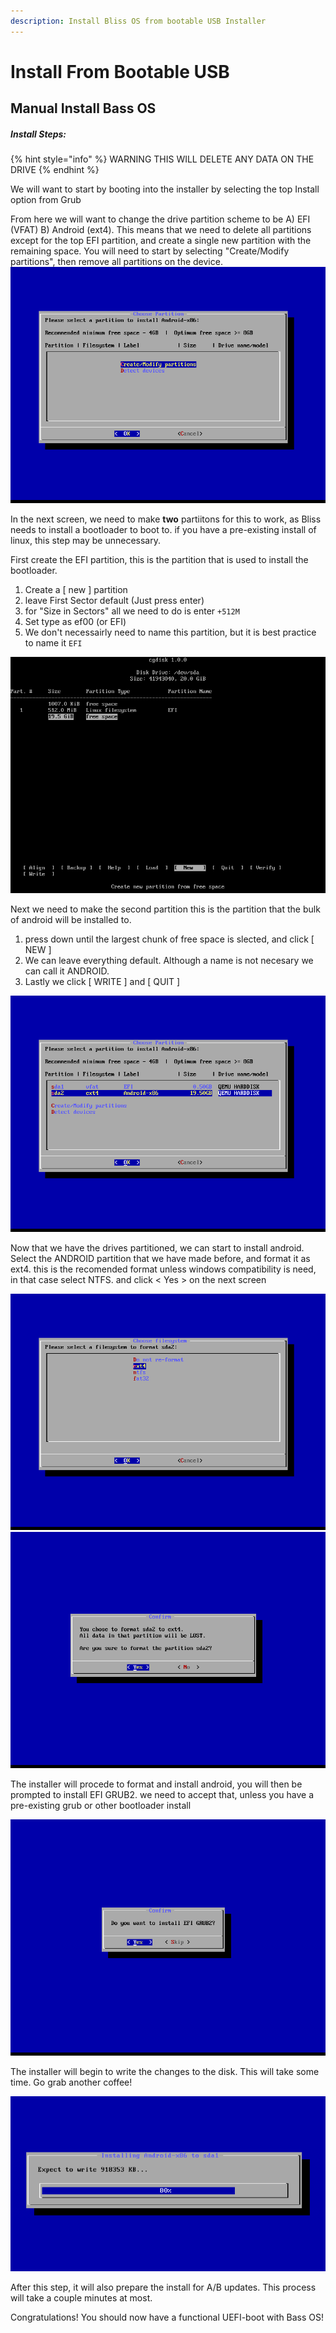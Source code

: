 ```yaml
---
description: Install Bliss OS from bootable USB Installer
---
```


# Install From Bootable USB

## Manual Install Bass OS

##### Install Steps:

{% hint style="info" %}
WARNING THIS WILL DELETE ANY DATA ON THE DRIVE
{% endhint %}

We will want to start by booting into the installer by selecting the top Install option from Grub

From here we will want to change the drive partition scheme to be A) EFI (VFAT) B) Android (ext4). This means that we need to delete all partitions except for the top EFI partition, and create a single new partition with the remaining space.  You will need to start by selecting "Create/Modify partitions", then remove all partitions on the device. ![Partitioning p1](../.gitbook/assets/uefi-create.png)

In the next screen, we need to make **two** partiitons for this to work, as Bliss needs to install a bootloader to boot to. if you have a pre-existing install of linux, this step may be unnecessary.

First create the EFI partition, this is the partition that is used to install the bootloader. 

1. Create a [ new ] partition
2. leave First Sector default (Just press enter)
3. for "Size in Sectors" all we need to do is enter `+512M`
4. Set type as ef00 (or EFI)
5. We don't necessairly need to name this partition, but it is best practice to name it `EFI`

![Partitioning p2](../.gitbook/assets/uefi-android.png)

Next we need to make the second partition this is the partition that the bulk of android will be installed to.

1. press down until the largest chunk of free space is slected, and click [ NEW ]
2. We can leave everything default. Although a name is not necesary we can call it ANDROID.
3. Lastly we click [ WRITE ] and [ QUIT ] 

![Partitioned](../.gitbook/assets/uefi-partitioned.png)

Now that we have the drives partitioned, we can start to install android. Select the ANDROID partition that we have made before, and format it as ext4. this is the recomended format unless windows compatibility is need, in that case select NTFS. and click < Yes > on the next screen

![Format Drive p1](../.gitbook/assets/uefi-ext4.png)
![Format Drive p2](../.gitbook/assets/uefi-risks.png)

The installer will procede to format and install android, you will then be prompted to install EFI GRUB2. we need to accept that, unless you have a pre-existing grub or other bootloader install

![Install Grub](../.gitbook/assets/uefi-grub.png)

The installer will begin to write the changes to the disk. This will take some time. Go grab another coffee!

![Grab a coffee](../.gitbook/assets/grab-a-coffee.png)

After this step, it will also prepare the install for A/B updates. This process will take a couple minutes at most. 

Congratulations! You should now have a functional UEFI-boot with Bass OS!
